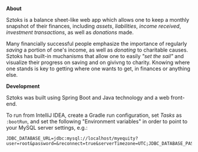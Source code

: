 **About**

Sztoks is a balance sheet-like web app which allows one to keep a monthly snapshot of their finances, including *assets*, *liabilities*, *income received*, *investment transactions*, as well as *donations* made.

Many financially successful people emphasize the importance of regularly *saving* a portion of one's income, as well as *donating* to charitable causes. Sztoks has built-in muchanisms that allow one to easily *"set the sail"* and visualize their progress on saving and on givivng to charity. Knowing where one stands is key to getting where one wants to get, in finances or anything else.

**Development**

Sztoks was built using Spring Boot and Java technology and a web front-end.

To run from IntelliJ IDEA, create a Gradle run configuration, set *Tasks* as `:bootRun`, and set the following "Environment variables" in order to point to your MySQL server settings, e.g.:

```
JDBC_DATABASE_URL=jdbc:mysql://localhost/myequity?user=root&password=&reconnect=true&serverTimezone=UTC;JDBC_DATABASE_PASSWORD=;JDBC_DATABASE_USERNAME=root
```
